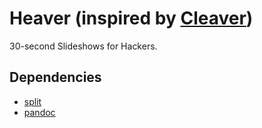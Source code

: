 # Heaver (inspired by [Cleaver](http://jdan.github.io/cleaver))

30-second Slideshows for Hackers.

## Dependencies

* [split](http://hackage.haskell.org/package/split-0.2.1.1)
* [pandoc](http://hackage.haskell.org/package/pandoc-1.12.2.1)
